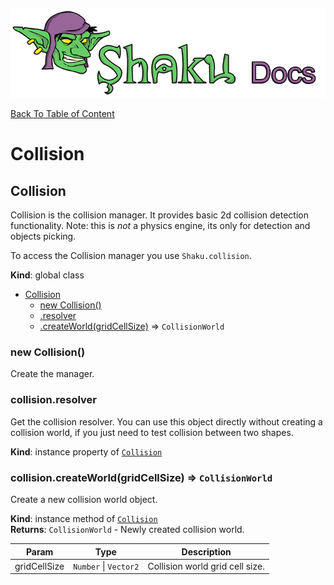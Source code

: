 ![Shaku JS](resources/logo-sm.png)

[Back To Table of Content](index.md)

# Collision

<a name="Collision"></a>

## Collision
Collision is the collision manager. 
It provides basic 2d collision detection functionality.
Note: this is *not* a physics engine, its only for detection and objects picking.

To access the Collision manager you use `Shaku.collision`.

**Kind**: global class  

* [Collision](#Collision)
    * [new Collision()](#new_Collision_new)
    * [.resolver](#Collision+resolver)
    * [.createWorld(gridCellSize)](#Collision+createWorld) ⇒ <code>CollisionWorld</code>

<a name="new_Collision_new"></a>

### new Collision()
Create the manager.

<a name="Collision+resolver"></a>

### collision.resolver
Get the collision resolver. 
You can use this object directly without creating a collision world, if you just need to test collision between two shapes.

**Kind**: instance property of [<code>Collision</code>](#Collision)  
<a name="Collision+createWorld"></a>

### collision.createWorld(gridCellSize) ⇒ <code>CollisionWorld</code>
Create a new collision world object.

**Kind**: instance method of [<code>Collision</code>](#Collision)  
**Returns**: <code>CollisionWorld</code> - Newly created collision world.  

| Param | Type | Description |
| --- | --- | --- |
| gridCellSize | <code>Number</code> \| <code>Vector2</code> | Collision world grid cell size. |

